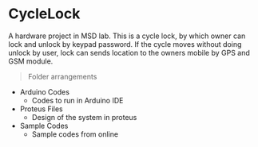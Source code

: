 # CycleLock
A hardware project in MSD lab. This is a cycle lock, by which owner can lock and unlock by keypad password. If the cycle moves without doing unlock by user, lock can sends location to the owners mobile by GPS and GSM module.

> Folder arrangements
- Arduino Codes
  - Codes to run in Arduino IDE
- Proteus Files
  - Design of the system in proteus
- Sample Codes
  - Sample codes from online
